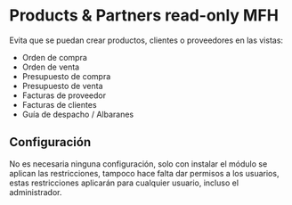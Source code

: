 Products & Partners read-only MFH
=================================

Evita que se puedan crear productos, clientes o proveedores en las vistas:

* Orden de compra
* Orden de venta
* Presupuesto de compra
* Presupuesto de venta
* Facturas de proveedor
* Facturas de clientes
* Guía de despacho / Albaranes

Configuración
-------------

No es necesaria ninguna configuración, solo con instalar el módulo se aplican
las restricciones, tampoco hace falta dar permisos a los usuarios, estas
restricciones aplicarán para cualquier usuario, incluso el administrador.

